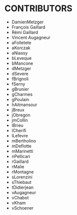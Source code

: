 CONTRIBUTORS
============

- DamienMetzger 
- François Gaillard 
- Rémi Gaillard 
- Vincent Augagneur 
- aFolletete 
- aKorczak 
- aNiassy 
- bLeveque 
- bMancone 
- dMetzger 
- dSevere 
- fBrignoli 
- fSerny 
- gBrunier 
- gCharmes 
- gPoulain 
- hAitmansour 
- jBreux 
- jObregon 
- jmCollin 
- lBrieu 
- lCherifi 
- lLefevre 
- mBertholino 
- mDeflotte 
- mMarinetti 
- nPellicari 
- rGaillard 
- rMalie 
- rMontagne 
- sLorenzini 
- sThiebaut 
- tDidierjean 
- vAugagneur 
- vChabot 
- vKham 
- vSchoener 